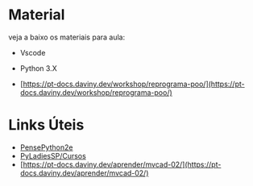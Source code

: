 # Material 

veja a baixo os materiais para aula:

 - Vscode
 - Python 3.X

 - [https://pt-docs.daviny.dev/workshop/reprograma-poo/](https://pt-docs.daviny.dev/workshop/reprograma-poo/)

 # Links Úteis
- [PensePython2e](https://penseallen.github.io/PensePython2e/)
- [PyLadiesSP/Cursos](https://github.com/PyLadiesSP/Cursos)
- [https://pt-docs.daviny.dev/aprender/mvcad-02/](https://pt-docs.daviny.dev/aprender/mvcad-02/)